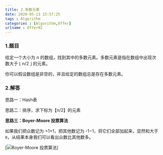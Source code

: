 ```yaml
---
title: 2.多数元素
date: 2020-05-13 15:57:25
tags : Algorithm
categories : [Algorithm,Offer]
urlname : Offer02
---
```


### 1.题目

给定一个大小为 n 的数组，找到其中的多数元素。多数元素是指在数组中出现次数大于 ⌊ n/2 ⌋ 的元素。

你可以假设数组是非空的，并且给定的数组总是存在多数元素。

### 2.解答

思路一：Hash表

思路二：排序，求下标为【n/2】的元素

**思路三：Boyer-Moore 投票算法**

如果我们把众数记为 +1+1，把其他数记为 -1−1，将它们全部加起来，显然和大于 `0`，从结果本身我们可以看出众数比其他数多。

[![Boyer-Moore 投票算法](https://pic.rmb.bdstatic.com/0f7b43191525c7c4e48918aa6ca56385.png)]